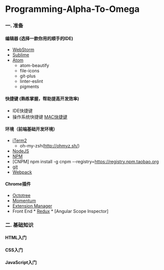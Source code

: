 # Programming-Alpha-To-Omega

### 一. 准备

#### 编辑器 (选择一款你用的顺手的IDE)

 * [WebStorm](https://www.jetbrains.com/webstorm/)
 * [Sublime](http://www.sublimetext.com/)
 * [Atom](https://atom.io/)
    * atom-beautify
    * file-icons
    * git-plus
    * linter-eslint
    * pigments

#### 快捷键 (熟练掌握，帮助提高开发效率)

 * IDE快捷键
 * 操作系统快捷键 [MAC快捷键](https://support.apple.com/zh-cn/HT201236)

#### 环境（前端基础开发环境）

 * [iTerm2](https://iterm2.com/)
   * oh-my-zsh(http://ohmyz.sh/)
 * [NodeJS](https://nodejs.org/)
 * [NPM](https://www.npmjs.com)
 * [CNPM] npm install -g cnpm --registry=https://registry.npm.taobao.org
 * [git](http://www.git-scm.com)
 * [Webpack](http://webpack.github.io/)

#### Chrome插件

  * [Octotree](https://chrome.google.com/webstore/search/Octotree?utm_source=chrome-ntp-icon)
  * [Momentum](https://chrome.google.com/webstore/search/Momentum?utm_source=chrome-ntp-icon)
  * [Extension Manager](https://chrome.google.com/webstore/detail/extension-manager/gjldcdngmdknpinoemndlidpcabkggco/related)
  *  Front End
    * [Redux](https://chrome.google.com/webstore/search/Redux?utm_source=chrome-ntp-icon)
    * [Angular Scope Inspector]

### 二. 基础知识

#### HTML入门

#### CSS入门

#### JavaScript入门
